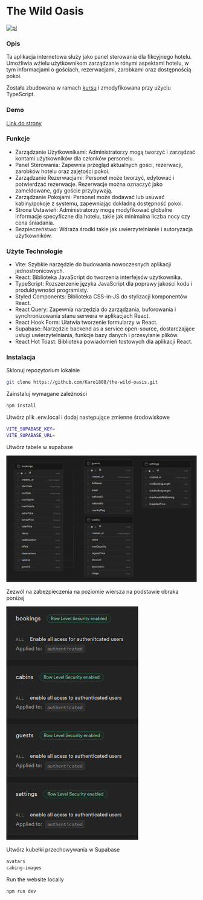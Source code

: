 # The Wild Oasis

[![pl](https://img.shields.io/badge/lang-pl-red.svg)](https://github.com/Karo1808/the-wild-oasis/blob/master/README.pl.md)

### Opis

Ta aplikacja internetowa służy jako panel sterowania dla fikcyjnego hotelu. Umożliwia wżielu użytkownikom zarządzanie rónymi aspektami hotelu, w tym informacjami o gościach, rezerwacjami, zarobkami oraz dostępnością pokoi.

Została zbudowana w ramach [kursu](https://www.udemy.com/course/the-ultimate-react-course/?couponCode=ST22FS22724) i zmodyfikowana przy użyciu TypeScript.

### Demo

[Link do strony](https://the-wild-oasis-gamma.vercel.app)

### Funkcje

- Zarządzanie Użytkownikami: Administratorzy mogą tworzyć i zarządzać kontami użytkowników dla członków personelu.
- Panel Sterowania: Zapewnia przegląd aktualnych gości, rezerwacji, zarobków hotelu oraz zajętości pokoi.
- Zarządzanie Rezerwacjami: Personel może tworzyć, edytować i potwierdzać rezerwacje. Rezerwacje można oznaczyć jako zameldowane, gdy goście przybywają.
- Zarządzanie Pokojami: Personel może dodawać lub usuwać kabiny/pokoje z systemu, zapewniając dokładną dostępność pokoi.
- Strona Ustawień: Administratorzy mogą modyfikować globalne informacje specyficzne dla hotelu, takie jak minimalna liczba nocy czy cena śniadania.
- Bezpieczeństwo: Wdraża środki takie jak uwierzytelnianie i autoryzacja użytkowników.

### Użyte Technologie

- Vite: Szybkie narzędzie do budowania nowoczesnych aplikacji jednostronicowych.
- React: Biblioteka JavaScript do tworzenia interfejsów użytkownika.
- TypeScript: Rozszerzenie języka JavaScript dla poprawy jakości kodu i produktywności programisty.
- Styled Components: Biblioteka CSS-in-JS do stylizacji komponentów React.
- React Query: Zapewnia narzędzia do zarządzania, buforowania i synchronizowania stanu serwera w aplikacjach React.
- React Hook Form: Ułatwia tworzenie formularzy w React.
- Supabase: Narzędzie backend as a service open-source, dostarczające usługi uwierzytelniania, funkcje bazy danych i przesyłanie plików.
- React Hot Toast: Biblioteka powiadomień tostowych dla aplikacji React.

### Instalacja

Sklonuj repozytorium lokalnie

```bash
git clone https://github.com/Karo1808/the-wild-oasis.git
```

Zainstaluj wymagane zależności

```bash
npm install
```

Utwórz plik .env.local i dodaj następujące zmienne środowiskowe

```bash
VITE_SUPABASE_KEY=
VITE_SUPABASE_URL=
```

Utwórz tabele w supabase

![Tabele](./assets/tables.png)

Zezwól na zabezpieczenia na poziomie wiersza na podstawie obraka poniżej

![RLS](./assets/rls.png)

Utwórz kubełki przechowywania w Supabase

```bash
avatars
cabing-images
```

Run the website locally

```bash
npm run dev
```
